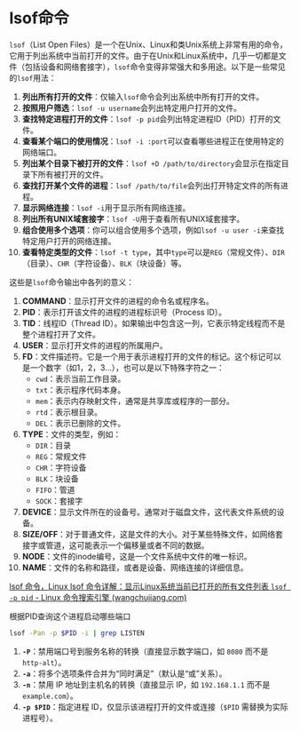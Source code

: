 # lsof命令



`lsof`（List Open Files）是一个在Unix、Linux和类Unix系统上非常有用的命令，它用于列出系统中当前打开的文件。由于在Unix和Linux系统中，几乎一切都是文件（包括设备和网络套接字），`lsof`命令变得非常强大和多用途。以下是一些常见的`lsof`用法：

1. **列出所有打开的文件**：仅输入`lsof`命令会列出系统中所有打开的文件。
2. **按照用户筛选**：`lsof -u username`会列出特定用户打开的文件。
3. **查找特定进程打开的文件**：`lsof -p pid`会列出特定进程ID（PID）打开的文件。
4. **查看某个端口的使用情况**：`lsof -i :port`可以查看哪些进程正在使用特定的网络端口。
5. **列出某个目录下被打开的文件**：`lsof +D /path/to/directory`会显示在指定目录下所有被打开的文件。
6. **查找打开某个文件的进程**：`lsof /path/to/file`会列出打开特定文件的所有进程。
7. **显示网络连接**：`lsof -i`用于显示所有网络连接。
8. **列出所有UNIX域套接字**：`lsof -U`用于查看所有UNIX域套接字。
9. **组合使用多个选项**：你可以组合使用多个选项，例如`lsof -u user -i`来查找特定用户打开的网络连接。
10. **查看特定类型的文件**：`lsof -t type`，其中`type`可以是`REG`（常规文件）、`DIR`（目录）、`CHR`（字符设备）、`BLK`（块设备）等。



这些是`lsof`命令输出中各列的意义：

1. **COMMAND**：显示打开文件的进程的命令名或程序名。
2. **PID**：表示打开该文件的进程的进程标识号（Process ID）。
3. **TID**：线程ID（Thread ID）。如果输出中包含这一列，它表示特定线程而不是整个进程打开了文件。
4. **USER**：显示打开文件的进程的所属用户。
5. **FD**：文件描述符。它是一个用于表示进程打开的文件的标记。这个标记可以是一个数字（如1，2，3...），也可以是以下特殊字符之一：
   - `cwd`：表示当前工作目录。
   - `txt`：表示程序代码本身。
   - `mem`：表示内存映射文件，通常是共享库或程序的一部分。
   - `rtd`：表示根目录。
   - `DEL`：表示已删除的文件。
6. **TYPE**：文件的类型，例如：
   - `DIR`：目录
   - `REG`：常规文件
   - `CHR`：字符设备
   - `BLK`：块设备
   - `FIFO`：管道
   - `SOCK`：套接字
7. **DEVICE**：显示文件所在的设备号。通常对于磁盘文件，这代表文件系统的设备。
8. **SIZE/OFF**：对于普通文件，这是文件的大小。对于某些特殊文件，如网络套接字或管道，这可能表示一个偏移量或者不同的数据。
9. **NODE**：文件的inode编号，这是一个文件系统中文件的唯一标识。
10. **NAME**：文件的名称和路径，或者是设备、网络连接的详细信息。



[lsof 命令，Linux lsof 命令详解：显示Linux系统当前已打开的所有文件列表 `lsof -p pid` - Linux 命令搜索引擎 (wangchujiang.com)](https://wangchujiang.com/linux-command/c/lsof.html)





根据PID查询这个进程启动哪些端口

```bash
lsof -Pan -p $PID -i | grep LISTEN
```

1. **`-P`**：禁用端口号到服务名称的转换（直接显示数字端口，如 `8080` 而不是 `http-alt`）。
2. **`-a`**：将多个选项条件合并为“同时满足”（默认是“或”关系）。
3. **`-n`**：禁用 IP 地址到主机名的转换（直接显示 IP，如 `192.168.1.1` 而不是 `example.com`）。
4. **`-p $PID`**：指定进程 ID，仅显示该进程打开的文件或连接（`$PID` 需替换为实际进程号）。